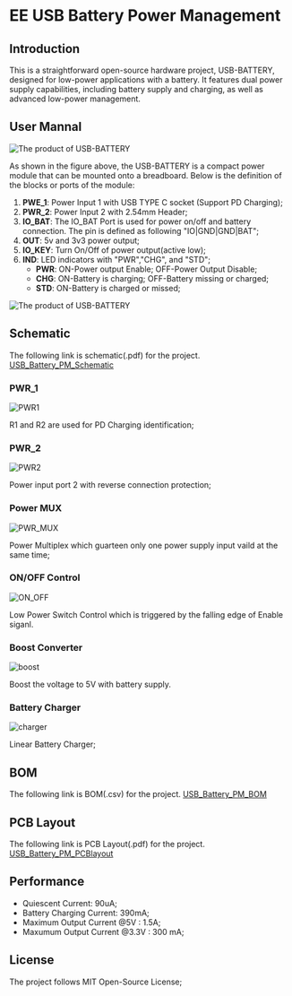 # EE USB Battery Power Management

## Introduction

This is a straightforward open-source hardware project, USB-BATTERY, designed for low-power applications with a battery. It features dual power supply capabilities, including battery supply and charging, as well as advanced low-power management.

## User Mannal

![The product of USB-BATTERY](./Figure/USB_BAT.jpg)

As shown in the figure above, the USB-BATTERY is a compact power module that can be mounted onto a breadboard. Below is the definition of the blocks or ports of the module:

1. **PWE_1**: Power Input 1 with USB TYPE C socket (Support PD Charging);
2. **PWR_2**: Power Input 2 with 2.54mm Header;
3. **IO_BAT**: The IO_BAT Port is used for power on/off and battery connection. The pin is defined as following "IO|GND|GND|BAT";
4. **OUT**: 5v and 3v3 power output;
5. **IO_KEY**: Turn On/Off of power output(active low);
6. **IND**: LED indicators with "PWR","CHG", and "STD";
   * **PWR**: ON-Power output Enable; OFF-Power Output Disable;
   * **CHG**: ON-Battery is charging; OFF-Battery missing or charged;
   * **STD**: ON-Battery is charged or missed;

![The product of USB-BATTERY](./Figure/Function_BLK.jpg)

## Schematic

The following link is schematic(.pdf) for the project.
[USB_Battery_PM_Schematic](./SourceFile/Schematic_USB_BAT_PM_V1.pdf)

### PWR_1

![PWR1](./Figure/PWR1.png)

R1 and R2 are used for PD Charging identification;

### PWR_2

![PWR2](./Figure/PWR2.png)

Power input port 2 with reverse connection protection;

### Power MUX

![PWR_MUX](./Figure/PWR_MUX.png)

Power Multiplex which guarteen only one power supply input vaild at the same time;

### ON/OFF Control

![ON_OFF](./Figure/ON_OFF.png)

Low Power Switch Control which is triggered by the falling edge of Enable siganl.

### Boost Converter

![boost](./Figure/boost.png)

Boost the voltage to 5V with battery supply.

### Battery Charger

![charger](./Figure/battery.png)

Linear Battery Charger;

## BOM

The following link is BOM(.csv) for the project.
[USB_Battery_PM_BOM](./Sourcefile/BOM_USB_BAT_PM_V1.csv)

## PCB Layout

The following link is PCB Layout(.pdf) for the project.
[USB_Battery_PM_PCBlayout](./SourceFile/PCB_PCB_USB_BAT_PM_V1.pdf)

## Performance

* Quiescent Current: 90uA;
* Battery Charging Current: 390mA;
* Maximum Output Current @5V    : 1.5A;
* Maxumum Output Current @3.3V  : 300 mA;

## License

The project follows MIT Open-Source License;
